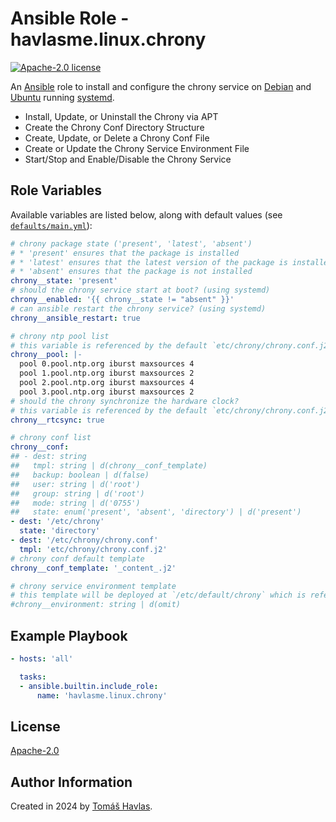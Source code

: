 Ansible Role - havlasme.linux.chrony
====================================

[![Apache-2.0 license][license-image]][license-link]

An [Ansible](https://www.ansible.com/) role to install and configure the chrony service on [Debian](https://www.debian.org/) and [Ubuntu](https://ubuntu.com/) running [systemd](https://systemd.io/).

- Install, Update, or Uninstall the Chrony via APT
- Create the Chrony Conf Directory Structure
- Create, Update, or Delete a Chrony Conf File
- Create or Update the Chrony Service Environment File
- Start/Stop and Enable/Disable the Chrony Service

Role Variables
--------------

Available variables are listed below, along with default values (see [`defaults/main.yml`](defaults/main.yml)):

```yaml
# chrony package state ('present', 'latest', 'absent')
# * 'present' ensures that the package is installed
# * 'latest' ensures that the latest version of the package is installed
# * 'absent' ensures that the package is not installed
chrony__state: 'present'
# should the chrony service start at boot? (using systemd)
chrony__enabled: '{{ chrony__state != "absent" }}'
# can ansible restart the chrony service? (using systemd)
chrony__ansible_restart: true

# chrony ntp pool list
# this variable is referenced by the default `etc/chrony/chrony.conf.j2` template
chrony__pool: |-
  pool 0.pool.ntp.org iburst maxsources 4
  pool 1.pool.ntp.org iburst maxsources 2
  pool 2.pool.ntp.org iburst maxsources 4
  pool 3.pool.ntp.org iburst maxsources 2
# should the chrony synchronize the hardware clock?
# this variable is referenced by the default `etc/chrony/chrony.conf.j2` template
chrony__rtcsync: true

# chrony conf list
chrony__conf:
## - dest: string
##   tmpl: string | d(chrony__conf_template)
##   backup: boolean | d(false)
##   user: string | d('root')
##   group: string | d('root')
##   mode: string | d('0755')
##   state: enum('present', 'absent', 'directory') | d('present')
- dest: '/etc/chrony'
  state: 'directory'
- dest: '/etc/chrony/chrony.conf'
  tmpl: 'etc/chrony/chrony.conf.j2'
# chrony conf default template
chrony__conf_template: '_content_.j2'

# chrony service environment template
# this template will be deployed at `/etc/default/chrony` which is referenced by the systemd service
#chrony__environment: string | d(omit)
```

Example Playbook
----------------

```yaml
- hosts: 'all'

  tasks:
  - ansible.builtin.include_role:
      name: 'havlasme.linux.chrony'
```

License
-------

[Apache-2.0][license-link]

Author Information
------------------

Created in 2024 by [Tomáš Havlas](https://havlas.me/).


[license-image]: https://img.shields.io/badge/license-Apache2.0-blue.svg?style=flat-square
[license-link]: ../../LICENSE
